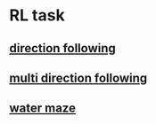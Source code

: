 # RL task
## [direction following](examples/direction_following)
## [multi direction following](examples/multi_direction_following)
## [water maze](examples/watermaze2d)